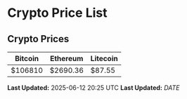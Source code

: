 # Crypto Price List

## Crypto Prices
| Bitcoin | Ethereum | Litecoin |
| ------- | -------- | -------- |
| $106810 | $2690.36 | $87.55 |
**Last Updated:** 2025-06-12 20:25 UTC
**Last Updated:** $DATE$
